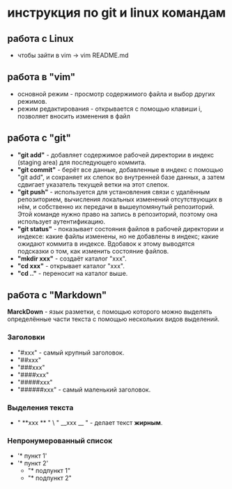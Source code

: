 # инструкция по git и linux командам
## работа с Linux
* чтобы зайти в vim -> vim README.md
 
   

## работа в "vim"
 * основной режим - просмотр содержимого файла и выбор других режимов.
 * режим редактирования - открывается с помощью клавиши i, позволяет вносить изменения в файл
## работа с "git"
* **"git add"** - добавляет содержимое рабочей директории в индекс (staging area) для последующего коммита.
* **"git commit"** - берёт все данные, добавленные в индекс с помощью "git add", и сохраняет их слепок во внутренней базе данных, а затем сдвигает указатель текущей ветки на этот слепок.
* **"git push"** - используется для установления связи с удалённым репозиторием, вычисления локальных изменений отсутствующих в нём, и собственно их передачи в вышеупомянутый репозиторий. Этой команде нужно право на запись в репозиторий, поэтому она использует аутентификацию.
* **"git status"** - показывает состояния файлов в рабочей директории и индексе: какие файлы изменены, но не добавлены в индекс; какие ожидают коммита в индексе. Вдобавок к этому выводятся подсказки о том, как изменить состояние файлов.
* **"mkdir xxx"** - создаёт каталог "xxx".
* **"cd xxx"** - открывает каталог "xxx".
* **"cd .."** - переносит на каталог выше.

## работа с "Markdown"
**MarckDown** - язык разметки, с помощью которого можно выделять определённые части текста с помощью нескольких видов выделений.
### Заголовки
* "#xxx" - самый крупный заголовок.
* "##xxx"
* "###xxx"
* "####xxx"
* "#####xxx"
* "######xxx" - самый маленький заголовок.
### Выделения текста
* " **xxx ** " \ " __xxx __ " - делает текст **жирным**.
### Непронумерованный список
* '* пункт 1'
* '* пункт 2'
    * "* подпункт 1"
    * "* подпункт 2"



